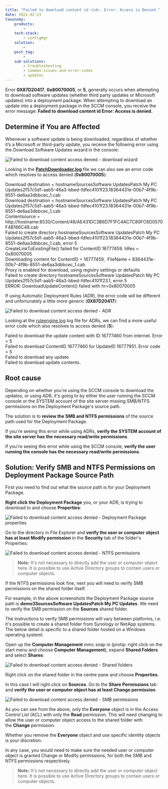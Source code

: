 ```yaml
---
title: "Failed to download content id <id>. Error: Access is Denied."
date: 2021-02-23
taxonomy:
    products:
        - 
    tech-stack:
        - configmgr
    solution:
        - 
    post_tag:
        - 
    sub-solutions:
        - troubleshooting
        - common-issues-and-error-codes
        - updates
---
```


Error **0X87D20417**, **0x80070005**, or **5**, generally occurs when attempting to download software updates (whether third party updates or Microsoft updates) into a deployment package. When attempting to download an update into a deployment package in the SCCM console, you receive the error message: **Failed to download content id Error: Access is denied**.

## Determine if You are Affected

Whenever a software update is being downloaded, regardless of whether it’s a Microsoft or third-party update, you receive the following error using the Download Software Updates wizard in the console:

![Failed to download content access denied - download wizard](/_images/FailedToDownloadContentAccessDenied-1.png "Failed to download content access denied - download wizard")

Looking in the **[PatchDownloader.log](https://patchmypc.com/collecting-log-files-for-patch-my-pc-support#deployment-package-download-logs)** file we can also see an error code which resolves to access denied (**0x80070005**):

Download destination = hostnameSourcesSoftware UpdatesPatch My PC Updates2f57c5d1-aab5-46a3-bbed-fdfec4101f23.18364431e-00b7-4f9b-8551-de6aa3dbbcec\_1.cab  
Download destination = hostnameSourcesSoftware UpdatesPatch My PC Updates2f57c5d1-aab5-46a3-bbed-fdfec4101f23.18364431e-00b7-4f9b-8551-de6aa3dbbcec\_1.cab  
Contentsource = http://hostname:8530/Content/48/AE431DC3B6D7F1FC4AC7C80FC6D0570F4B166C48.cab  
Failed to create directory hostnameSourcesSoftware UpdatesPatch My PC Updates2f57c5d1-aab5-46a3-bbed-fdfec4101f23.18364431e-00b7-4f9b-8551-de6aa3dbbcec\_1.cab, error 5  
CreateLinkToExistingFile() failed for ContentID 16777459. hRes = 0x80070005  
Downloading content for ContentID = 16777459,  FileName = 8364431e-00b7-4f9b-8551-de6aa3dbbcec\_1.cab  
Proxy is enabled for download, using registry settings or defaults  
Failed to create directory hostnameSourcesSoftware UpdatesPatch My PC Updates2f57c5d1-aab5-46a3-bbed-fdfec4101f23.1, error 5  
ERROR: DownloadUpdateContent() failed with hr=0x80070005

If using Automatic Deployment Rules (ADR), the error code will be different and unfortunately a little more generic (**0X87D20417**):

![Failed to download content access denied - ADR](/_images/FailedToDownloadContentAccessDenied-3.png "Failed to download content access denied - ADR")

Looking at the [ruleengine.log](https://patchmypc.com/collecting-log-files-for-patch-my-pc-support#automatic-deployment-rules-logs) log file for ADRs, we can find a more useful error code which also resolves to access denied (**5**):

Failed to download the update content with ID 16777460 from internet. Error = 5  
Failed to download ContentID 16777460 for UpdateID 16777951. Error code = 5  
Failed to download any update  
Failed to download update contents.

## Root cause

Depending on whether you're using the SCCM console to download the updates, or using ADR, it's going to by either the user running the SCCM console or the SYSTEM account of the site server missing SMB/NTFS permissions on the Deployment Package's source path.

The solution is to **review the SMB and NTFS permissions** of the source path used for the Deployment Package.

If you're seeing this error while using ADRs, **verify the SYSTEM account of the site server has the necessary read/write permissions**.

If you're seeing this error while using the SCCM console, **verify the user running the console has the necessary read/write permissions**.

## Solution: Verify SMB and NTFS Permissions on Deployment Package Source Path

First you need to find out what the source path is for your Deployment Package.

**Right click the Deployment Package** you, or your ADR, is trying to download to and choose **Properties**:

![Failed to download content access denied - Deployment Package properties](/_images/FailedToDownloadContentAccessDenied-5.png "Failed to download content access denied - Deployment Package properties")

Go to the directory in File Explorer and **verify the user or computer object has at least Modify permission** in the **Security** tab of the folder's Properties:

![Failed to download content access denied - NTFS permissions](/_images/FailedToDownloadContentAccessDenied-6.png "Failed to download content access denied - NTFS permissions")

> **Note:** It's not necessary to directly add the user or computer object here. It is possible to use Active Directory groups to contain users or computer objects.

If the NTFS permissions look fine, next you will need to verify SMB permissions on the shared folder itself.

For example, in the above screenshots the Deployment Package source path is **demo3SourcesSoftware UpdatesPatch My PC Updates**. We need to verify the SMB permission on the **Sources** shared folder.

The instructions to verify SMB permissions will vary between platforms, i.e. it's possible to create a shared folder from Synology or NetApp systems. The below detail is specific to a shared folder hosted on a Windows operating systeml.

Open up the **Computer Management** mmc snap in (protip: right click on the start menu and choose **Computer Management**), expand **Shared Folders** and select **Shares**:

![Failed to download content access denied - Shared folders](/_images/FailedToDownloadContentAccessDenied-7.png "Failed to download content access denied - Shared folders")

Right click on the shared folder in the centre pane and choose **Properties**.

In this case I will right click on **Sources**. Go to the **Share Permissions** tab and **verify the user or computer object has at least Change permission**.

![Failed to download content access denied - SMB permissions](/_images/FailedToDownloadContentAccessDenied-8.png "Failed to download content access denied - SMB permissions")

As you can see from the above, only the **Everyone** object is in the Access Control List (ACL) with only the **Read** permission. This will need changing to allow the user or computer object access to the shared folder with the **Change** permission.

Whether you remove the **Everyone** object and use specific identity objects is your discretion.

In any case, you would need to make sure the needed user or computer object is granted Change or Modify permissions, for both the SMB and NTFS permissions respectively.

> **Note:** It's not necessary to directly add the user or computer object here. It is possible to use Active Directory groups to contain users or computer objects.
